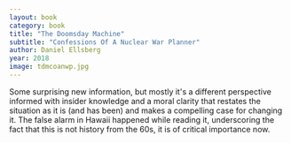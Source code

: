 ```yaml
---
layout: book
category: book
title: "The Doomsday Machine"
subtitle: "Confessions Of A Nuclear War Planner"
author: Daniel Ellsberg
year: 2018
image: tdmcoanwp.jpg
---
```


Some surprising new information, but mostly it's a different perspective informed with insider knowledge and a moral clarity that restates the situation as it is (and has been) and makes a compelling case for changing it.  The false alarm in Hawaii happened while reading it, underscoring the fact that this is not history from the 60s, it is of critical importance now.
